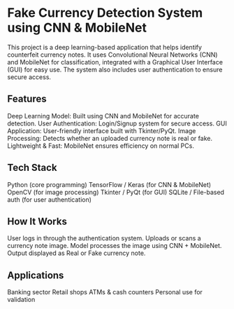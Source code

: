 <h1>Fake Currency Detection System using CNN & MobileNet</h1>

This project is a deep learning-based application that helps identify counterfeit currency notes.
It uses Convolutional Neural Networks (CNN) and MobileNet for classification, integrated with a Graphical User Interface (GUI) for easy use. The system also includes user authentication to ensure secure access.<br>
<h2>Features</h2>
Deep Learning Model: Built using CNN and MobileNet for accurate detection.
User Authentication: Login/Signup system for secure access.
GUI Application: User-friendly interface built with Tkinter/PyQt.
Image Processing: Detects whether an uploaded currency note is real or fake.
Lightweight & Fast: MobileNet ensures efficiency on normal PCs.<br>
<h2>Tech Stack</h2>
Python (core programming)
TensorFlow / Keras (for CNN & MobileNet)
OpenCV (for image processing)
Tkinter / PyQt (for GUI)
SQLite / File-based auth (for user authentication)<br>
<h2>How It Works</h2>
User logs in through the authentication system.
Uploads or scans a currency note image.
Model processes the image using CNN + MobileNet.
Output displayed as Real or Fake currency note.<br>
<h2>Applications</h2>
Banking sector
Retail shops
ATMs & cash counters
Personal use for validation
